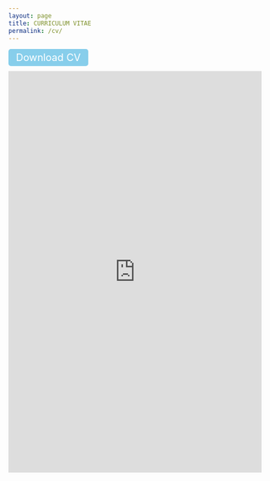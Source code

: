 ```yaml
---
layout: page
title: CURRICULUM VITAE
permalink: /cv/
---
```

<!--
<h2 class="title">CURRICULUM VITAE</h2>

<a href="https://jie-duan.com/files/CV_JMC.pdf" target="_blank"><i class="fas fa-file-pdf"></i> Download CV</a>
-->

<!-- 添加下载按钮 -->
<a href="https://jie-duan.com/files/CV_JMC.pdf" target="_blank" style="display: inline-block; margin-bottom: 10px; padding: 5px 15px; background-color: #87CEEB; color: white; text-decoration: none; border-radius: 5px; font-size: 20px;">
  <i class="fas fa-file-pdf"></i> Download CV
</a>


<iframe src="https://jie-duan.com/files/CV_JMC.pdf" width="100%" height="800px" style="border: none;"></iframe>


<!-- 使用Google Docs查看器嵌入PDF 

<iframe src="https://docs.google.com/viewer?url=https://jie-duan.com/files/CV_JMC.pdf&embedded=true" width="100%" height="800px" style="border: none;"></iframe>
-->
